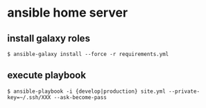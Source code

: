 # ansible home server

## install galaxy roles

    $ ansible-galaxy install --force -r requirements.yml

## execute playbook

    $ ansible-playbook -i {develop|production} site.yml --private-key=~/.ssh/XXX --ask-become-pass

